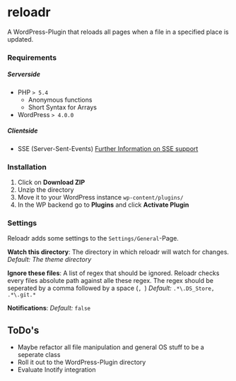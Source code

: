 reloadr
=======

A WordPress-Plugin that reloads all pages when a file in a specified place is updated.

### Requirements
##### Serverside
* PHP `> 5.4`
    - Anonymous functions
    - Short Syntax for Arrays
* WordPress `> 4.0.0`

##### Clientside
* SSE (Server-Sent-Events)
[Further Information on SSE support](http://caniuse.com/#feat=eventsource)

### Installation
1. Click on **Download ZIP**
2. Unzip the directory
3. Move it to your WordPress instance `wp-content/plugins/`
4. In the WP backend go to **Plugins** and click **Activate Plugin**

### Settings
Reloadr adds some settings to the `Settings/General`-Page.

**Watch this directory**: The directory in which reloadr will watch for changes. *Default: The theme directory*

**Ignore these files**: A list of regex that should be ignored. Reloadr checks every files absolute path against alle these regex. The regex should be seperated by a comma followed by a space (`, `) *Default:* `.*\.DS_Store, .*\.git.*`

**Notifications**: *Default:* `false`

## ToDo's
* Maybe refactor all file manipulation and general OS stuff to be a seperate class
* Roll it out to the WordPress-Plugin directory
* Evaluate Inotify integration
